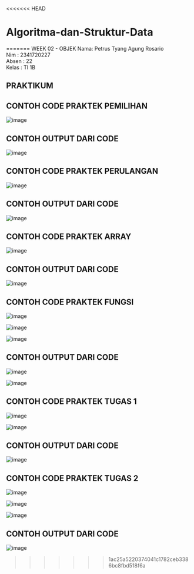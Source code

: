 <<<<<<< HEAD
# Algoritma-dan-Struktur-Data
=======
WEEK 02 - OBJEK
Nama: Petrus Tyang Agung Rosario<br>
Nim : 2341720227 <br>
Absen : 22<br>
Kelas : TI 1B

## PRAKTIKUM

## CONTOH CODE PRAKTEK PEMILIHAN 

![image](https://github.com/petrusthelastking/Algoritma-dan-Struktur-data/assets/143620112/fb078975-c184-4e4e-907d-a4183f56df7a)

## CONTOH OUTPUT DARI CODE

![image](https://github.com/petrusthelastking/Algoritma-dan-Struktur-data/assets/143620112/1c75ba56-58f9-466c-8c57-3dd015e8d235)


## CONTOH CODE PRAKTEK PERULANGAN

![image](https://github.com/petrusthelastking/Algoritma-dan-Struktur-data/assets/143620112/fde49e58-aee4-47a3-8aba-29fc2ddd88bc)

## CONTOH OUTPUT DARI CODE

![image](https://github.com/petrusthelastking/Algoritma-dan-Struktur-data/assets/143620112/b2a5f2bc-adb2-470c-b952-3a851fe376a1)

## CONTOH CODE PRAKTEK ARRAY

![image](https://github.com/petrusthelastking/Algoritma-dan-Struktur-data/assets/143620112/ab46c9c1-eb76-4cdc-a110-16d7ab3177ac)

## CONTOH OUTPUT DARI CODE

![image](https://github.com/petrusthelastking/Algoritma-dan-Struktur-data/assets/143620112/4284e306-cbba-4840-8dd0-56a796263f00)


## CONTOH CODE PRAKTEK FUNGSI

![image](https://github.com/petrusthelastking/Algoritma-dan-Struktur-data/assets/143620112/88750ea7-7322-43c2-a5f9-dc7d1140b713)


![image](https://github.com/petrusthelastking/Algoritma-dan-Struktur-data/assets/143620112/c9b1c77b-5ca9-43cc-b91c-588f68d5a211)


![image](https://github.com/petrusthelastking/Algoritma-dan-Struktur-data/assets/143620112/e0353a3b-d653-41c8-9f7b-5c15cad0e962)


## CONTOH OUTPUT DARI CODE

![image](https://github.com/petrusthelastking/Algoritma-dan-Struktur-data/assets/143620112/cd2c153b-a2ab-41ba-a8a6-f9a06e5e176e)


![image](https://github.com/petrusthelastking/Algoritma-dan-Struktur-data/assets/143620112/028bdffe-461b-4ea3-94c4-2eeee16e4242)



## CONTOH CODE PRAKTEK TUGAS 1

![image](https://github.com/petrusthelastking/Algoritma-dan-Struktur-data/assets/143620112/d1d8ea55-c98c-49a5-baa7-da83936355bd)


![image](https://github.com/petrusthelastking/Algoritma-dan-Struktur-data/assets/143620112/efcb4db7-e5ba-4984-a304-8dbb7ba8fc5e)


## CONTOH OUTPUT DARI CODE


![image](https://github.com/petrusthelastking/Algoritma-dan-Struktur-data/assets/143620112/d68cf8d2-02fd-4394-95da-b6730faa6cbb)


## CONTOH CODE PRAKTEK TUGAS 2

![image](https://github.com/petrusthelastking/Algoritma-dan-Struktur-data/assets/143620112/278bcf95-d43f-4343-82fd-863e9c1abfd2)


![image](https://github.com/petrusthelastking/Algoritma-dan-Struktur-data/assets/143620112/6e53cc53-fe30-47c8-be09-d565e2de5123)


![image](https://github.com/petrusthelastking/Algoritma-dan-Struktur-data/assets/143620112/b7865008-a7f2-45fc-9e92-542f5b06d643)


## CONTOH OUTPUT DARI CODE

![image](https://github.com/petrusthelastking/Algoritma-dan-Struktur-data/assets/143620112/ab64518c-770d-4905-a9c3-209ccaa92fba)
>>>>>>> 1ac25a5220374041c1782ceb3386bc8fbd518f6a
